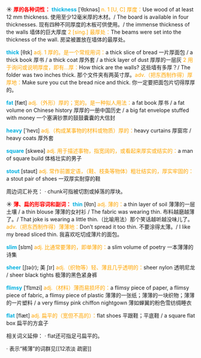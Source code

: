 ☀ <font color="red">**厚的各种词性：**</font>
<font color="sky blue">**thickness**</font> [ˈθɪknəs]
<font color="orange">n. 1 [U, C] 厚度：</font>Use wood of at least 12 mm thickness. 使用至少12毫米厚的木材。/ The board is available in four thicknesses. 现有四种不同厚度的木板可供使用。/ the immense thickness of the walls 墙体的巨大厚度 <font color="orange">2 [sing.] 最厚处：</font>The beams were set into the thickness of the wall. 房梁被置放在墙体的最厚处。

<font color="sky blue">**thick**</font> [θɪk] 
<font color="orange">adj. 1 厚的。是一个常规用词：</font>a thick slice of bread 一片厚面包 / a thick book 厚书 / a thick coat 厚外套 / a thick layer of dust 厚厚的一层灰 <font color="orange">2 用于询问或说明厚度，即有…厚：</font>How thick are the walls? 这些墙有多厚？/ The folder was two inches thick. 那个文件夹有两英寸厚。<font color="orange">adv.（把东西制作得）厚厚地：</font>Make sure you cut the bread nice and thick. 你一定要把面包片切得厚厚的。

<font color="sky blue">**fat**</font> [fæt] 
<font color="orange">adj.（外形）厚的；宽的。是一种拟人用法：</font>a fat book 厚书 / a fat volume on Chinese history 厚厚的一册中国历史 / a big fat envelope stuffed with money 一个塞满钞票的鼓鼓囊囊的大信封

<font color="sky blue">**heavy**</font> ['hevɪ] 
<font color="orange">adj.（构成某事物的材料或物质）厚的：</font>heavy curtains 厚窗帘 / heavy coats 厚外套

<font color="sky blue">**square**</font> [skweə] 
<font color="orange">adj. 用于描述事物，指宽阔的，或看起来厚实或结实的：</font>a man of square build 体格壮实的男子

<font color="sky blue">**stout**</font> [staʊt] 
<font color="orange">adj. 常作前置定语，（鞋、枝条等物体）粗壮结实的，厚实牢固的：</font>a stout pair of shoes 一双厚实耐穿的鞋

周边词汇补充：
· chunk可指被切割或掉落的厚块。

☀ <font color="red">**薄、扁的形容词和副词：**</font>
<font color="sky blue">**thin**</font> [θɪn] 
<font color="orange">adj. 薄的：</font>a thin layer of soil 薄薄的一层土壤 / a thin blouse 薄薄的女衬衫 / The fabric was wearing thin. 布料越磨越薄了。/ That joke is wearing a little thin.（比喻用法）那个笑话越听越没味儿了。<font color="orange">adv.（把东西制作得）薄薄地：</font>Don’t spread it too thin. 不要涂得太薄。/ I like my bread sliced thin. 我喜欢吃切成薄片的面包。

<font color="sky blue">**slim**</font> [slɪm] 
<font color="orange">adj. 比通常要薄的，即单薄的：</font>a slim volume of poetry 一本薄薄的诗集
           
<font color="sky blue">**sheer**</font> [ʃɪə(r); 美 ʃɪr]
<font color="orange">adj.（织物等）轻、薄且几乎透明的：</font>sheer nylon 透明尼龙 / sheer black tights 极薄的黑色紧身裤
           
<font color="sky blue">**flimsy**</font> [ˈflɪmzi]
<font color="orange">adj.（材料）薄而易损坏的：</font>a flimsy piece of paper, a flimsy piece of fabric, a flimsy piece of plastic 薄薄的一张纸；薄薄的一块织物；薄薄的一片塑料 / a very flimsy pink chiffon nightgown 薄如蝉翼的粉色雪纺绸睡衣

<font color="sky blue">**flat**</font> [flæt] 
<font color="orange">adj. 扁平的（宽但不高的）：</font>flat shoes 平跟鞋；平底鞋 / a square flat box 扁平的方盒子

相关词义延伸：
· flat还可指足弓扁平的。

· 表示“稀薄”的词群见[[12浓淡 疏密]]
